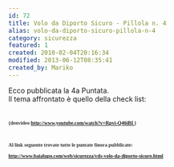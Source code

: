 ```yaml
---
id: 72
title: Volo da Diporto Sicuro - Pillola n. 4
alias: volo-da-diporto-sicuro-pillola-n-4
category: sicurezza
featured: 1
created: 2010-02-04T20:16:34
modified: 2013-06-12T08:35:41
created_by: Mariko
---
```

<p>
 Ecco pubblicata la 4a Puntata.
 <br/>
 Il tema affrontato è quello della check list:
 <br/>
 <br/>
 <br/>
 <span style="font-family: Tahoma; color: #333333; font-size: x-small;">
  <strong>
   {denvideo
   <a href="http://www.youtube.com/watch?v=Rpvi-Q46iBI">
    http://www.youtube.com/watch?v=Rpvi-Q46iBI
   </a>
  </strong>
  <strong>
   }
   <br/>
   <br/>
   <br/>
   <br/>
   Al link seguente trovate tutte le puntate finora pubblicate:
   <br/>
   <br/>
   <a href="sicurezza/vds-volo-da-diporto-sicuro.html">
    http://www.baialupo.com/web/sicurezza/vds-volo-da-diporto-sicuro.html
   </a>
  </strong>
 </span>
</p>
